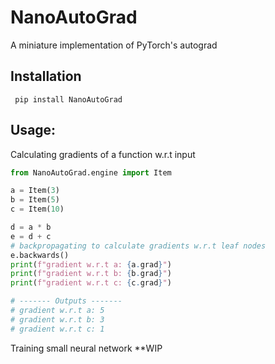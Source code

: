 # NanoAutoGrad
A miniature implementation of PyTorch's autograd

## Installation
```
 pip install NanoAutoGrad
```

## Usage:
Calculating gradients of a function w.r.t input
```python
from NanoAutoGrad.engine import Item

a = Item(3)
b = Item(5)
c = Item(10)

d = a * b
e = d + c
# backpropagating to calculate gradients w.r.t leaf nodes
e.backwards()
print(f"gradient w.r.t a: {a.grad}")
print(f"gradient w.r.t b: {b.grad}")
print(f"gradient w.r.t c: {c.grad}")

# ------- Outputs ------- 
# gradient w.r.t a: 5
# gradient w.r.t b: 3
# gradient w.r.t c: 1
```

Training small neural network
**WIP
